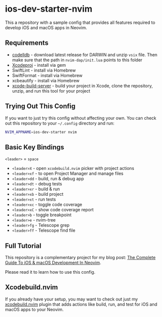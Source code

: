 # ios-dev-starter-nvim

This a repository with a sample config that provides all features required to develop iOS and macOS apps in Neovim.

## Requirements

- [codelldb](https://github.com/vadimcn/codelldb/releases) - download latest release for DARWIN and unzip `vsix` file. Then make sure that the path in `nvim-dap/init.lua` points to this folder
- [Xcodeproj](https://github.com/CocoaPods/Xcodeproj) - install via gem
- SwiftLint - install via Homebrew
- SwiftFormat - install via Homebrew
- xcbeautify - install via Homebrew
- [xcode-build-server](https://github.com/SolaWing/xcode-build-server) - build your project in Xcode, clone the repository, unzip, and run this tool for your project

## Trying Out This Config

If you want to just try this config without affecting your own. You can check out this repository to your `~/.config` directory and run:

```bash
NVIM_APPNAME=ios-dev-starter nvim
```

## Basic Key Bindings

`<leader>` = `space`

- `<leader>X` - open `xcodebuild.nvim` picker with project actions
- `<leader>xf` - to open Project Manager and manage files
- `<leader>dd` - build, run & debug app
- `<leader>dt` - debug tests
- `<leader>xr` - build & run
- `<leader>xb` - build project
- `<leader>xt` - run tests
- `<leader>xc` - toggle code coverage
- `<leader>xC` - show code coverage report
- `<leader>b` - toggle breakpoint
- `<leader>e` - nvim-tree
- `<leader>fg` - Telescope grep
- `<leader>ff` - Telescope find file

## Full Tutorial

This repository is a complementary project for my blog post: [The Complete Guide To iOS & macOS Development In Neovim](https://wojciechkulik.pl/ios/the-complete-guide-to-ios-macos-development-in-neovim).

Please read it to learn how to use this config.

## Xcodebuild.nvim

If you already have your setup, you may want to check out just my [xcodebuild.nvim](https://github.com/wojciech-kulik/xcodebuild.nvim) plugin that adds actions like build, run, and test for iOS and macOS apps to your Neovim.
